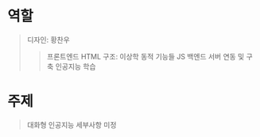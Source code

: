 # 역할
>디자인: 황찬우
>>프론트엔드 HTML
>구조: 이상학
>>동적 기능들 JS 
>백엔드
>>서버 연동 및 구축
>인공지능 학습

# 주제
>대화형 인공지능
>세부사항 미정
